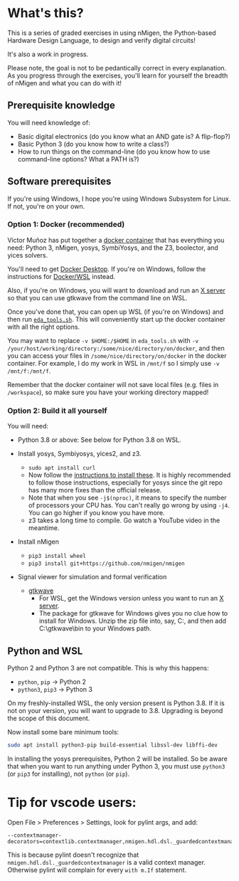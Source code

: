 # What's this?

This is a series of graded exercises in using nMigen, the Python-based Hardware Design Language, to design and verify digital circuits!

It's also a work in progress.

Please note, the goal is not to be pedantically correct in every explanation. As you progress through the exercises, you'll learn for yourself the breadth of nMigen and what you can do with it!

## Prerequisite knowledge

You will need knowledge of:

* Basic digital electronics (do you know what an AND gate is? A flip-flop?)
* Basic Python 3 (do you know how to write a class?)
* How to run things on the command-line (do you know how to use command-line options? What a PATH is?)

## Software prerequisites

If you're using Windows, I hope you're using Windows Subsystem for Linux. If not, you're on your own.

### Option 1: Docker (recommended)

Victor Muñoz has put together a [docker container](https://github.com/vmunoz82/eda_tools) that has everything you need: Python 3, nMigen, yosys, SymbiYosys, and the Z3, boolector, and yices solvers.

You'll need to get [Docker Desktop](https://www.docker.com/get-started). If you're on Windows, follow the instructions for [Docker/WSL](https://docs.docker.com/docker-for-windows/wsl/) instead.

Also, if you're on Windows, you will want to download and run an [X server](https://medium.com/@japheth.yates/the-complete-wsl2-gui-setup-2582828f4577) so that you can use gtkwave from the command line on WSL.

Once you've done that, you can open up WSL (if you're on Windows) and then run [`eda_tools.sh`](https://raw.githubusercontent.com/vmunoz82/eda_tools/main/eda_tools.sh). This will conveniently start up the docker container with all the right options. 

You may want to replace `-v $HOME:/$HOME` in `eda_tools.sh` with `-v /your/host/working/directory:/some/nice/directory/on/docker`, and then you can access your files in `/some/nice/directory/on/docker` in the docker container. For example, I do my work in WSL in `/mnt/f` so I simply use `-v /mnt/f:/mnt/f`.

Remember that the docker container will not save local files (e.g. files in `/workspace`), so make sure you have your working directory mapped!

### Option 2: Build it all yourself

You will need:

* Python 3.8 or above: See below for Python 3.8 on WSL.

* Install yosys, Symbiyosys, yices2, and z3.
  * `sudo apt install curl`
  * Now follow the [instructions to install these](https://symbiyosys.readthedocs.io/en/latest/install.html). It is highly recommended to follow those instructions, especially for yosys since the git repo has many more fixes than the official release.
  * Note that when you see `-j$(nproc)`, it means to specify the number of processors your CPU has. You can't really go wrong by using `-j4`. You can go higher if you know you have more.
  * z3 takes a long time to compile. Go watch a YouTube video in the meantime.

* Install nMigen
  * `pip3 install wheel`
  * `pip3 install git+https://github.com/nmigen/nmigen`

* Signal viewer for simulation and formal verification
  * [gtkwave](https://sourceforge.net/projects/gtkwave/)
    * For WSL, get the Windows version unless you want to run an [X server](https://medium.com/@japheth.yates/the-complete-wsl2-gui-setup-2582828f4577).
    * The package for gtkwave for Windows gives you no clue how to install for Windows. Unzip the zip file into, say, C:, and then add C:\gtkwave\bin to your Windows path.

## Python and WSL

Python 2 and Python 3 are not compatible. This is why this happens:

* `python`, `pip` -> Python 2
* `python3`, `pip3` -> Python 3

On my freshly-installed WSL, the only version present is Python 3.8. If it is not on your version, you will want to upgrade to 3.8. Upgrading is beyond the scope of this document.

Now install some bare minimum tools:

```sh
sudo apt install python3-pip build-essential libssl-dev libffi-dev
```

In installing the yosys prerequisites, Python 2 will be installed. So be aware that when you want to run anything under Python 3, you must use `python3` (or `pip3` for installing), not `python` (or `pip`).

# Tip for vscode users:

Open File > Preferences > Settings, look for pylint args, and add:

```
--contextmanager-decorators=contextlib.contextmanager,nmigen.hdl.dsl._guardedcontextmanager
```

This is because pylint doesn't recognize that `nmigen.hdl.dsl._guardedcontextmanager` is a valid context manager. Otherwise pylint will complain for every `with m.If` statement.

